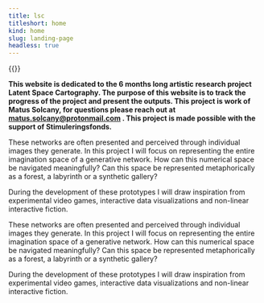 ```yaml
---
title: lsc
titleshort: home
kind: home
slug: landing-page
headless: true
---
```


{{<imghp hpage="/headless_project" src="image/lsc_map.jpg" alt="b">}}

**This website is dedicated to the 6 months long artistic research project Latent Space Cartography. The purpose of this website is to track the progress of the project and present the outputs. This project is work of Matus Solcany, for questions please reach out at matus.solcany@protonmail.com . This project is made possible with the support of Stimuleringsfonds.**

These networks are often presented and perceived through individual images they generate. In this project I will focus on representing the entire imagination space of a generative network. How can this numerical space be navigated meaningfully? Can this space be represented metaphorically as a forest, a labyrinth or a synthetic gallery?

During the development of these prototypes I will draw inspiration from experimental video games, interactive data visualizations and non-linear interactive fiction.

These networks are often presented and perceived through individual images they generate. In this project I will focus on representing the entire imagination space of a generative network. How can this numerical space be navigated meaningfully? Can this space be represented metaphorically as a forest, a labyrinth or a synthetic gallery?

During the development of these prototypes I will draw inspiration from experimental video games, interactive data visualizations and non-linear interactive fiction.
 
